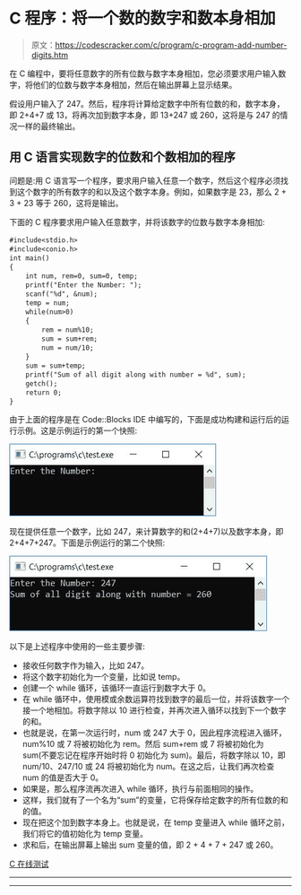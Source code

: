 # C 程序：将一个数的数字和数本身相加

> 原文：<https://codescracker.com/c/program/c-program-add-number-digits.htm>

在 C 编程中，要将任意数字的所有位数与数字本身相加，您必须要求用户输入数字，将他们的位数与数字本身相加，然后在输出屏幕上显示结果。

假设用户输入了 247。然后，程序将计算给定数字中所有位数的和，数字本身，即 2+4+7 或 13，将再次加到数字本身，即 13+247 或 260，这将是与 247 的情况一样的最终输出。

## 用 C 语言实现数字的位数和个数相加的程序

问题是:用 C 语言写一个程序，要求用户输入任意一个数字，然后这个程序必须找到这个数字的所有数字的和以及这个数字本身。例如，如果数字是 23，那么 2 + 3 + 23 等于 260，这将是输出。

下面的 C 程序要求用户输入任意数字，并将该数字的位数与数字本身相加:

```
#include<stdio.h>
#include<conio.h>
int main()
{
    int num, rem=0, sum=0, temp;
    printf("Enter the Number: ");
    scanf("%d", &num);
    temp = num;
    while(num>0)
    {
        rem = num%10;
        sum = sum+rem;
        num = num/10;
    }
    sum = sum+temp;
    printf("Sum of all digit along with number = %d", sum);
    getch();
    return 0;
}
```

由于上面的程序是在 Code::Blocks IDE 中编写的，下面是成功构建和运行后的运行示例。这是示例运行的第一个快照:

![c program add number digits](img/cc083b1dc4f5b740a1880d3b5e6e2ff2.png)

现在提供任意一个数字，比如 247，来计算数字的和(2+4+7)以及数字本身，即 2+4+7+247。下面是示例运行的第二个快照:

![c print sum of digit and number](img/3446c427173e11ebbfdb9f8bece6d35a.png)

以下是上述程序中使用的一些主要步骤:

*   接收任何数字作为输入，比如 247。
*   将这个数字初始化为一个变量，比如说 temp。
*   创建一个 while 循环，该循环一直运行到数字大于 0。
*   在 while 循环中，使用模或余数运算符找到数字的最后一位，并将该数字一个接一个地相加。将数字除以 10 进行检查，并再次进入循环以找到下一个数字的和。
*   也就是说，在第一次运行时，num 或 247 大于 0，因此程序流程进入循环，num%10 或 7 将被初始化为 rem。然后 sum+rem 或 7 将被初始化为 sum(不要忘记在程序开始时将 0 初始化为 sum)。最后，将数字除以 10，即 num/10、247/10 或 24 将被初始化为 num。在这之后，让我们再次检查 num 的值是否大于 0。
*   如果是，那么程序流再次进入 while 循环，执行与前面相同的操作。
*   这样，我们就有了一个名为“sum”的变量，它将保存给定数字的所有位数的和的值。
*   现在把这个加到数字本身上。也就是说，在 temp 变量进入 while 循环之前，我们将它的值初始化为 temp 变量。
*   求和后，在输出屏幕上输出 sum 变量的值，即 2 + 4 + 7 + 247 或 260。

[C 在线测试](/exam/showtest.php?subid=2)

* * *

* * *